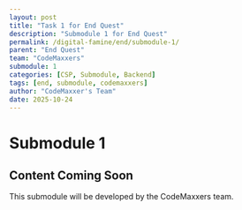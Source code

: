 ```yaml
---
layout: post
title: "Task 1 for End Quest"
description: "Submodule 1 for End Quest"
permalink: /digital-famine/end/submodule-1/
parent: "End Quest"
team: "CodeMaxxers"
submodule: 1
categories: [CSP, Submodule, Backend]
tags: [end, submodule, codemaxxers]
author: "CodeMaxxer's Team"
date: 2025-10-24
---
```


# Submodule 1

## Content Coming Soon
This submodule will be developed by the CodeMaxxers team.

